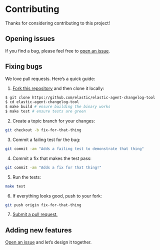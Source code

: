 # Contributing

Thanks for considering contributing to this project!

## Opening issues

If you find a bug, please feel free to [open an issue](https://github.com/elastic/elastic-agent-changelog-tool/issues).

## Fixing bugs

We love pull requests. Here’s a quick guide:

1. [Fork this repository](https://github.com/elastic/elastic-agent-changelog-tool/fork) and then clone it locally:

  ```bash
  $ git clone https://github.com/elastic/elastic-agent-changelog-tool
  $ cd elastic-agent-changelog-tool
  $ make build # ensure building the binary works
  $ make test # ensure tests are green
  ```

2. Create a topic branch for your changes:

  ```bash
  git checkout -b fix-for-that-thing
  ```
3. Commit a failing test for the bug:

  ```bash
  git commit -am "Adds a failing test to demonstrate that thing"
  ```

4. Commit a fix that makes the test pass:

  ```bash
  git commit -am "Adds a fix for that thing!"
  ```

5. Run the tests:

  ```bash
  make test
  ```

6. If everything looks good, push to your fork:

  ```bash
  git push origin fix-for-that-thing
  ```

7. [Submit a pull request.](https://help.github.com/articles/creating-a-pull-request)

## Adding new features

[Open an issue](https://github.com/elastic/elastic-agent-changelog-tool/issues) and let’s design it together.
